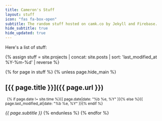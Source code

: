 ```yaml
---
title: Cameron's Stuff
layout: stuff
icon: "fas fa-box-open"
subtitle: The random stuff hosted on camk.co by Jekyll and Firebase.
hide_subtitle: true
hide_updated: true
---
```

Here's a list of stuff:

{% assign stuff = site.projects | concat: site.posts | sort: 'last_modified_at %Y-%m-%d' | reverse %}

{% for page in stuff %}
  {% unless page.hide_main %}
## [{{ page.title }}]({{ page.url }})
<small class="text-muted"><i class="fas fa-calendar-day"></i>
  &ensp;{% if page.date != site.time %}{{ page.date|date: "%b %e, %Y" }}{% else %}{{ page.last_modified_at|date: "%b %e, %Y" }}{% endif %}
</small>

_{{ page.subtitle }}_
  {% endunless %}
{% endfor %}
